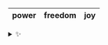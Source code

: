 | power | freedom | joy |
| :---: | :-----: | :-: |

<details>
  <summary>✨</summary>
  These words are chosen at random each day. New words will appear here tomorrow morning.
</details>
